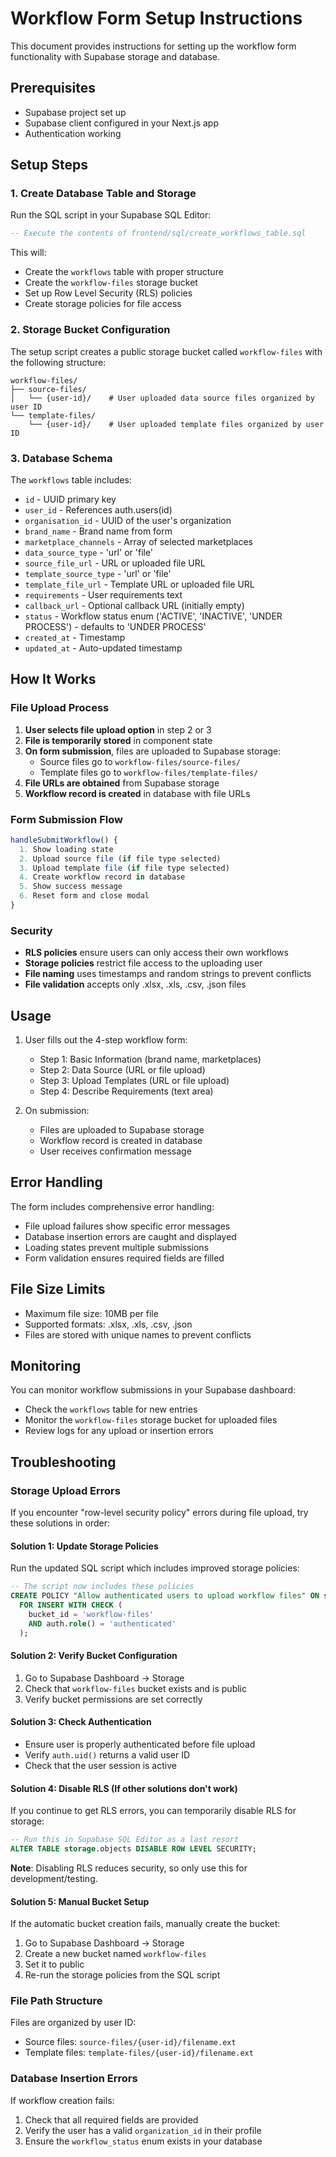 # Workflow Form Setup Instructions

This document provides instructions for setting up the workflow form functionality with Supabase storage and database.

## Prerequisites

- Supabase project set up
- Supabase client configured in your Next.js app
- Authentication working

## Setup Steps

### 1. Create Database Table and Storage

Run the SQL script in your Supabase SQL Editor:

```sql
-- Execute the contents of frontend/sql/create_workflows_table.sql
```

This will:
- Create the `workflows` table with proper structure
- Create the `workflow-files` storage bucket
- Set up Row Level Security (RLS) policies
- Create storage policies for file access

### 2. Storage Bucket Configuration

The setup script creates a public storage bucket called `workflow-files` with the following structure:
```
workflow-files/
├── source-files/
│   └── {user-id}/    # User uploaded data source files organized by user ID
└── template-files/
    └── {user-id}/    # User uploaded template files organized by user ID
```

### 3. Database Schema

The `workflows` table includes:
- `id` - UUID primary key
- `user_id` - References auth.users(id)
- `organisation_id` - UUID of the user's organization
- `brand_name` - Brand name from form
- `marketplace_channels` - Array of selected marketplaces
- `data_source_type` - 'url' or 'file'
- `source_file_url` - URL or uploaded file URL
- `template_source_type` - 'url' or 'file'
- `template_file_url` - Template URL or uploaded file URL
- `requirements` - User requirements text
- `callback_url` - Optional callback URL (initially empty)
- `status` - Workflow status enum ('ACTIVE', 'INACTIVE', 'UNDER PROCESS') - defaults to 'UNDER PROCESS'
- `created_at` - Timestamp
- `updated_at` - Auto-updated timestamp

## How It Works

### File Upload Process

1. **User selects file upload option** in step 2 or 3
2. **File is temporarily stored** in component state
3. **On form submission**, files are uploaded to Supabase storage:
   - Source files go to `workflow-files/source-files/`
   - Template files go to `workflow-files/template-files/`
4. **File URLs are obtained** from Supabase storage
5. **Workflow record is created** in database with file URLs

### Form Submission Flow

```javascript
handleSubmitWorkflow() {
  1. Show loading state
  2. Upload source file (if file type selected)
  3. Upload template file (if file type selected)  
  4. Create workflow record in database
  5. Show success message
  6. Reset form and close modal
}
```

### Security

- **RLS policies** ensure users can only access their own workflows
- **Storage policies** restrict file access to the uploading user
- **File naming** uses timestamps and random strings to prevent conflicts
- **File validation** accepts only .xlsx, .xls, .csv, .json files

## Usage

1. User fills out the 4-step workflow form:
   - Step 1: Basic Information (brand name, marketplaces)
   - Step 2: Data Source (URL or file upload)
   - Step 3: Upload Templates (URL or file upload)
   - Step 4: Describe Requirements (text area)

2. On submission:
   - Files are uploaded to Supabase storage
   - Workflow record is created in database
   - User receives confirmation message

## Error Handling

The form includes comprehensive error handling:
- File upload failures show specific error messages
- Database insertion errors are caught and displayed
- Loading states prevent multiple submissions
- Form validation ensures required fields are filled

## File Size Limits

- Maximum file size: 10MB per file
- Supported formats: .xlsx, .xls, .csv, .json
- Files are stored with unique names to prevent conflicts

## Monitoring

You can monitor workflow submissions in your Supabase dashboard:
- Check the `workflows` table for new entries
- Monitor the `workflow-files` storage bucket for uploaded files
- Review logs for any upload or insertion errors

## Troubleshooting

### Storage Upload Errors

If you encounter "row-level security policy" errors during file upload, try these solutions in order:

#### Solution 1: Update Storage Policies
Run the updated SQL script which includes improved storage policies:
```sql
-- The script now includes these policies
CREATE POLICY "Allow authenticated users to upload workflow files" ON storage.objects
  FOR INSERT WITH CHECK (
    bucket_id = 'workflow-files'
    AND auth.role() = 'authenticated'
  );
```

#### Solution 2: Verify Bucket Configuration
1. Go to Supabase Dashboard → Storage
2. Check that `workflow-files` bucket exists and is public
3. Verify bucket permissions are set correctly

#### Solution 3: Check Authentication
- Ensure user is properly authenticated before file upload
- Verify `auth.uid()` returns a valid user ID
- Check that the user session is active

#### Solution 4: Disable RLS (If other solutions don't work)
If you continue to get RLS errors, you can temporarily disable RLS for storage:
```sql
-- Run this in Supabase SQL Editor as a last resort
ALTER TABLE storage.objects DISABLE ROW LEVEL SECURITY;
```

**Note**: Disabling RLS reduces security, so only use this for development/testing.

#### Solution 5: Manual Bucket Setup
If the automatic bucket creation fails, manually create the bucket:
1. Go to Supabase Dashboard → Storage
2. Create a new bucket named `workflow-files`
3. Set it to public
4. Re-run the storage policies from the SQL script

### File Path Structure
Files are organized by user ID:
- Source files: `source-files/{user-id}/filename.ext`
- Template files: `template-files/{user-id}/filename.ext`

### Database Insertion Errors

If workflow creation fails:
1. Check that all required fields are provided
2. Verify the user has a valid `organization_id` in their profile
3. Ensure the `workflow_status` enum exists in your database
